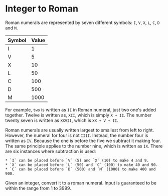 # Integer to Roman

Roman numerals are represented by seven different symbols: `I`, `V`,
`X`, `L`, `C`, `D` and `M`.

Symbol|Value
---|---
I  | 1
V  | 5
X  | 10
L  | 50
C  | 100
D  | 500
M  | 1000

For example, `two` is written as `II` in Roman numeral, just two one's
added together. Twelve is written as, `XII`, which is simply `X +
II`. The number twenty seven is written as `XXVII`, which is `XX + V +
II`.

Roman numerals are usually written largest to smallest from left to
right. However, the numeral for four is not `IIII`. Instead, the
number four is written as `IV`. Because the one is before the five we
subtract it making four. The same principle applies to the number
nine, which is written as `IX`. There are six instances where
subtraction is used:

	* `I` can be placed before `V` (5) and `X` (10) to make 4 and 9. 
	* `X` can be placed before `L` (50) and `C` (100) to make 40 and 90. 
	* `C` can be placed before `D` (500) and `M` (1000) to make 400 and 900.

Given an integer, convert it to a roman numeral. Input is guaranteed
to be within the range from 1 to 3999.
